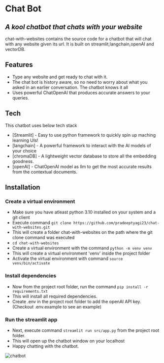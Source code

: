 # Chat Bot
## _A kool chatbot that chats with your website_

chat-with-websites contains the source code for a chatbot that will chat with any website given its url. It is built on streamlit,langchain,openAI and vectorDB.

## Features

- Type any website and get ready to chat with it.
- The chat bot is history aware, so no need to worry about what you asked in an earlier conversation. The chatbot knows it all
- Uses powerful ChatOpenAI that produces accurate answers to your queries.

## Tech

This chatbot uses below tech stack

- [Streamlit] - Easy to use python framework to quickly spin up maching learning UIs!
- [langchain] - A powerful framework to interact with the AI models of your choice
- [chromaDB] - A lightweight vector database to store all the embedding goodness.
- [openAI] - ChatOpenAI model as llm to get the most accurate results from the contextual documents.

## Installation

### Create a virtual environment
- Make sure you have atleast python 3.10 installed on your system and a git client
- Execute command ```git clone https://github.com/pradeeptyagi23/chat-with-websites.git```
- This will create a folder chat-with-websites on the path where the git clone command was executed
- ```cd chat-with-websites```
- Create a virtual environment with the command ```python -m venv venv```
- This will create a virtual environment 'venv' inside the project folder
- Activate the virtual environment with command ```source venv/bin/activate```

### Install dependencies
- Now from the project root folder, run the command ```pip install -r requirements.txt```
- This will install all required dependencies.
- Create .env in the project root folder to add the openAI API key. (Checkout .env.example to see an example)

### Run the streamlit app
- Next, execute command ```streamlit run src/app.py``` from the project root folder.
- This will open up the chatbot window on your localhost
- Happy chatting with the chatbot.

![chatbot](https://github.com/pradeeptyagi23/chat-with-websites/assets/8380756/adf5ea20-346b-447f-9a02-55562e0d92d8)

